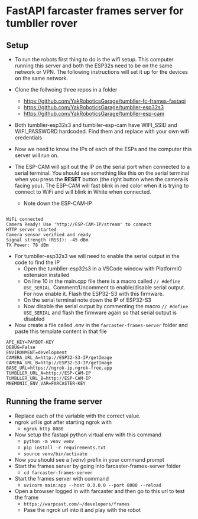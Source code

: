 # FastAPI farcaster frames server for tumbller rover


## Setup

* To run the robots first thing to do is the wifi setup. This computer running this server and both the ESP32s need to be on the same network or VPN. The following instructions will set it up for the devices on the same network. 
* Clone the follwoing three repos in a folder
  * https://github.com/YakRoboticsGarage/tumbller-fc-frames-fastapi
  * https://github.com/YakRoboticsGarage/tumbller-esp32s3
  * https://github.com/YakRoboticsGarage/tumbller-esp-cam
  
* Both tumbller-esp32s3 and tumbller-esp-cam have WIFI_SSID and WIFI_PASSWORD hardcoded. Find them and replace with your own wifi credentials
* Now we need to know the IPs of each of the ESPs and the computer this server will run on.
* The ESP-CAM will spit out the IP on the serial port when connected to a serial terminal. You should see something like this on the serial terminal when you press the __RESET__ button (the right button when the camera is facing you). The ESP-CAM will fast blink in red color when it is trying to connect to WiFi and will blink in White when connected. 
  * Note down the ESP-CAM-IP

```

WiFi connected
Camera Ready! Use 'http://ESP-CAM-IP/stream' to connect
HTTP server started
Camera sensor verified and ready
Signal strength (RSSI): -45 dBm
TX Power: 78 dBm

```

* For tumbller-esp32s3 we will need to enable the serial output in the code to find the IP
  * Open the tumbller-esp32s3 in a VSCode window with PlatformIO extension installed
  * On line 10 in the main.cpp file there is a macro called `// #define USE_SERIAL`. Comment/Uncomment to enable/disable serial output. For now enable it. Flash the ESP32-S3 with this firmware. 
  * On the serial terminal note down the IP of ESP32-S3
  * Now disable the serial output by commenting the macro `// #define USE_SERIAL` and flash the firmware again so that serial output is disabled
* Now create a file called .env in the `farcaster-frames-server` folder and paste this template content in that file

```
API_KEY=PAYBOT-KEY
DEBUG=False
ENVIRONMENT=development
CAMERA_URL_A=http://ESP32-S3-IP/getImage
CAMERA_URL_B=http://ESP32-S3-IP/getImage
BASE_URL=https://ngrok-ip.ngrok-free.app
TUMBLLER_URL_A=http://ESP-CAM-IP
TUMBLLER_URL_B=http://ESP-CAM-IP
MNEMONIC_ENV_VAR=FARCASTER-KEY
```
## Running the frame server 

* Replace each of the variable with the correct value.
* ngrok  url is got after starting ngrok with 
  * `ngrok http 8080`
* Now setup the fastapi python virtual env with this command
  * `python -m venv venv`
  * `pip install -r requirements.txt`
  * `source venv/bin/activate`
* Now you should see a (venv) prefix in your command prompt
* Start the frames server by going into farcaster-frames-server folder
  * `cd farcaster-frames-server`
* Start the frames server with command
  * `uvicorn main:app --host 0.0.0.0 --port 8080 --reload`
* Open a browser logged in with farcaster and then go to this url to test the frame
  * `https://warpcast.com/~/developers/frames`
  * Pase the ngrok url into it and play with the robot

